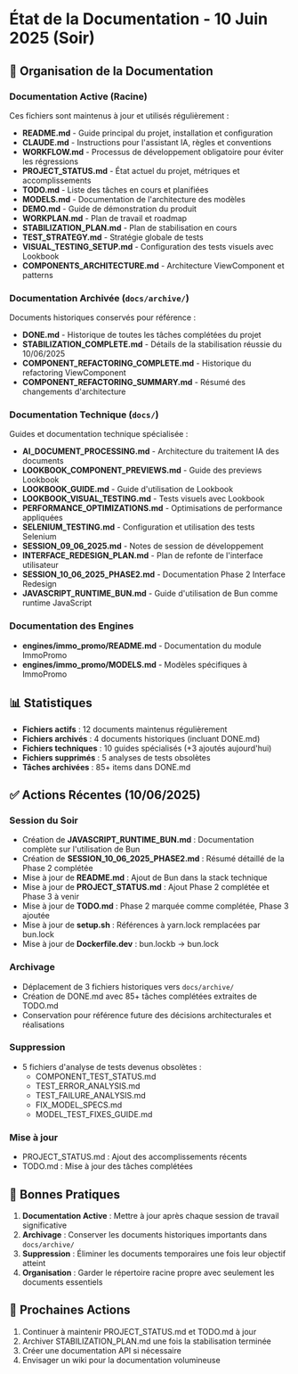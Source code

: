# État de la Documentation - 10 Juin 2025 (Soir)

## 📁 Organisation de la Documentation

### Documentation Active (Racine)
Ces fichiers sont maintenus à jour et utilisés régulièrement :

- **README.md** - Guide principal du projet, installation et configuration
- **CLAUDE.md** - Instructions pour l'assistant IA, règles et conventions
- **WORKFLOW.md** - Processus de développement obligatoire pour éviter les régressions
- **PROJECT_STATUS.md** - État actuel du projet, métriques et accomplissements
- **TODO.md** - Liste des tâches en cours et planifiées
- **MODELS.md** - Documentation de l'architecture des modèles
- **DEMO.md** - Guide de démonstration du produit
- **WORKPLAN.md** - Plan de travail et roadmap
- **STABILIZATION_PLAN.md** - Plan de stabilisation en cours
- **TEST_STRATEGY.md** - Stratégie globale de tests
- **VISUAL_TESTING_SETUP.md** - Configuration des tests visuels avec Lookbook
- **COMPONENTS_ARCHITECTURE.md** - Architecture ViewComponent et patterns

### Documentation Archivée (`docs/archive/`)
Documents historiques conservés pour référence :

- **DONE.md** - Historique de toutes les tâches complétées du projet
- **STABILIZATION_COMPLETE.md** - Détails de la stabilisation réussie du 10/06/2025
- **COMPONENT_REFACTORING_COMPLETE.md** - Historique du refactoring ViewComponent
- **COMPONENT_REFACTORING_SUMMARY.md** - Résumé des changements d'architecture

### Documentation Technique (`docs/`)
Guides et documentation technique spécialisée :

- **AI_DOCUMENT_PROCESSING.md** - Architecture du traitement IA des documents
- **LOOKBOOK_COMPONENT_PREVIEWS.md** - Guide des previews Lookbook
- **LOOKBOOK_GUIDE.md** - Guide d'utilisation de Lookbook
- **LOOKBOOK_VISUAL_TESTING.md** - Tests visuels avec Lookbook
- **PERFORMANCE_OPTIMIZATIONS.md** - Optimisations de performance appliquées
- **SELENIUM_TESTING.md** - Configuration et utilisation des tests Selenium
- **SESSION_09_06_2025.md** - Notes de session de développement
- **INTERFACE_REDESIGN_PLAN.md** - Plan de refonte de l'interface utilisateur
- **SESSION_10_06_2025_PHASE2.md** - Documentation Phase 2 Interface Redesign
- **JAVASCRIPT_RUNTIME_BUN.md** - Guide d'utilisation de Bun comme runtime JavaScript

### Documentation des Engines
- **engines/immo_promo/README.md** - Documentation du module ImmoPromo
- **engines/immo_promo/MODELS.md** - Modèles spécifiques à ImmoPromo

## 📊 Statistiques

- **Fichiers actifs** : 12 documents maintenus régulièrement
- **Fichiers archivés** : 4 documents historiques (incluant DONE.md)
- **Fichiers techniques** : 10 guides spécialisés (+3 ajoutés aujourd'hui)
- **Fichiers supprimés** : 5 analyses de tests obsolètes
- **Tâches archivées** : 85+ items dans DONE.md

## ✅ Actions Récentes (10/06/2025)

### Session du Soir
- Création de **JAVASCRIPT_RUNTIME_BUN.md** : Documentation complète sur l'utilisation de Bun
- Création de **SESSION_10_06_2025_PHASE2.md** : Résumé détaillé de la Phase 2 complétée
- Mise à jour de **README.md** : Ajout de Bun dans la stack technique
- Mise à jour de **PROJECT_STATUS.md** : Ajout Phase 2 complétée et Phase 3 à venir
- Mise à jour de **TODO.md** : Phase 2 marquée comme complétée, Phase 3 ajoutée
- Mise à jour de **setup.sh** : Références à yarn.lock remplacées par bun.lock
- Mise à jour de **Dockerfile.dev** : bun.lockb → bun.lock

### Archivage
- Déplacement de 3 fichiers historiques vers `docs/archive/`
- Création de DONE.md avec 85+ tâches complétées extraites de TODO.md
- Conservation pour référence future des décisions architecturales et réalisations

### Suppression
- 5 fichiers d'analyse de tests devenus obsolètes :
  - COMPONENT_TEST_STATUS.md
  - TEST_ERROR_ANALYSIS.md
  - TEST_FAILURE_ANALYSIS.md
  - FIX_MODEL_SPECS.md
  - MODEL_TEST_FIXES_GUIDE.md

### Mise à jour
- PROJECT_STATUS.md : Ajout des accomplissements récents
- TODO.md : Mise à jour des tâches complétées

## 🎯 Bonnes Pratiques

1. **Documentation Active** : Mettre à jour après chaque session de travail significative
2. **Archivage** : Conserver les documents historiques importants dans `docs/archive/`
3. **Suppression** : Éliminer les documents temporaires une fois leur objectif atteint
4. **Organisation** : Garder le répertoire racine propre avec seulement les documents essentiels

## 📝 Prochaines Actions

1. Continuer à maintenir PROJECT_STATUS.md et TODO.md à jour
2. Archiver STABILIZATION_PLAN.md une fois la stabilisation terminée
3. Créer une documentation API si nécessaire
4. Envisager un wiki pour la documentation volumineuse